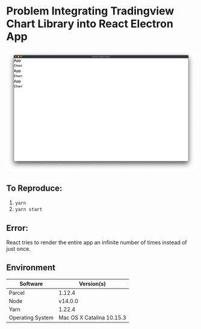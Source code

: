 # Problem Integrating Tradingview Chart Library into React Electron App

![screenshot](./screenshot.png)

## To Reproduce:

1. `yarn`
2. `yarn start`

## Error:

React tries to render the entire app an infinite number of times instead of just once.

## Environment

| Software         | Version(s) |
| ---------------- | ---------- |
| Parcel           | 1.12.4
| Node             | v14.0.0
| Yarn             | 1.22.4
| Operating System | Mac OS X Catalina 10.15.3